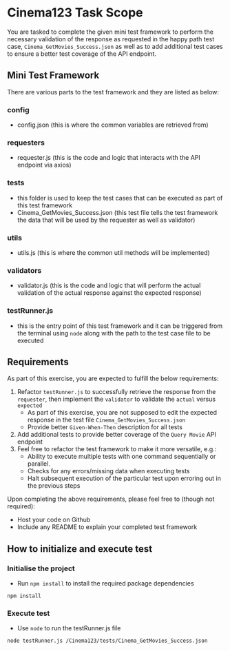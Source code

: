 # Cinema123 Task Scope
You are tasked to complete the given mini test framework to perform the necessary validation of the response as requested in the happy path test case, `Cinema_GetMovies_Success.json` as well as to add additional test cases to ensure a better test coverage of the API endpoint.

## Mini Test Framework
There are various parts to the test framework and they are listed as below:
### config
- config.json (this is where the common variables are retrieved from)
### requesters
- requester.js (this is the code and logic that interacts with the API endpoint via axios)
### tests
- this folder is used to keep the test cases that can be executed as part of this test framework
- Cinema_GetMovies_Success.json (this test file tells the test framework the data that will be used by the requester as well as validator)
### utils
- utils.js (this is where the common util methods will be implemented)
### validators
- validator.js (this is the code and logic that will perform the actual validation of the actual response against the expected response)
### testRunner.js
- this is the entry point of this test framework and it can be triggered from the terminal using `node` along with the path to the test case file to be executed

## Requirements
As part of this exercise, you are expected to fulfill the below requirements:
1. Refactor `testRunner.js` to successfully retrieve the response from the `requester`, then implement the `validator` to validate the `actual` versus `expected`
    - As part of this exercise, you are not supposed to edit the expected response in the test file `Cinema_GetMovies_Success.json`
    - Provide better `Given-When-Then` description for all tests
2. Add additional tests to provide better coverage of the `Query Movie` API endpoint
3. Feel free to refactor the test framework to make it more versatile, e.g.:
    - Ability to execute multiple tests with one command sequentially or parallel.
    - Checks for any errors/missing data when executing tests
    - Halt subsequent execution of the particular test upon erroring out in the previous steps

Upon completing the above requirements, please feel free to (though not required):
- Host your code on Github
- Include any README to explain your completed test framework

## How to initialize and execute test

### Initialise the project
- Run `npm install` to install the required package dependencies
```
npm install
```

### Execute test
- Use `node` to run the testRunner.js file
```
node testRunner.js /Cinema123/tests/Cinema_GetMovies_Success.json
```